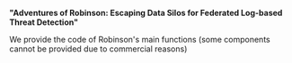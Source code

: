 **"Adventures of Robinson: Escaping Data Silos for Federated Log-based Threat Detection"**

We provide the code of Robinson's main functions (some components cannot be provided due to commercial reasons)
